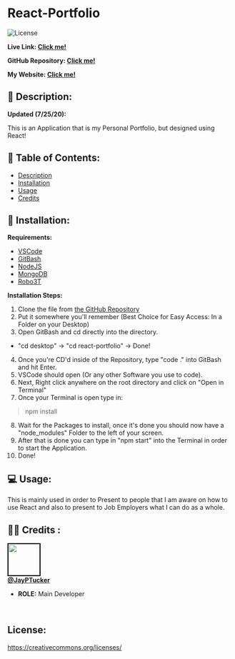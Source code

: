 # React-Portfolio

![License](https://img.shields.io/badge/License-CCL-brightgreen) 

**Live Link: [Click me!](https://jayptucker.github.io/React-Portfolio/)** 
 
**GitHub Repository: [Click me!](https://github.com/JayPTucker/React-Portfolio)** 

**My Website: [Click me!](https://jayptucker.github.io/)**
 
## 📄 Description: <a name='description'></a> 
**Updated (7/25/20):**

This is an Application that is my Personal Portfolio, but designed using React!  
 
## 📖 Table of Contents: 
- [Description](#description) 
- [Installation](#installation) 
- [Usage](#usage) 
- [Credits](#credits) 

 
## 🔌 Installation: <a name='installation'></a> 

**Requirements:**
- [VSCode](https://code.visualstudio.com/)
- [GitBash](https://git-scm.com/downloads)
- [NodeJS](https://nodejs.org/en/)
- [MongoDB](https://www.mongodb.com/)
- [Robo3T](https://robomongo.org/)

**Installation Steps:**
1. Clone the file from [the GitHub Repository](https://github.com/JayPTucker/React-Portfolio)
2. Put it somewhere you'll remember (Best Choice for Easy Access: In a Folder on your Desktop)
3. Open GitBash and cd directly into the directory.
- "cd desktop" -> "cd react-portfolio" -> Done!
4. Once you're CD'd inside of the Repository, type "code ." into GitBash and hit Enter.
5. VSCode should open (Or any other Software you use to code).
6. Next, Right click anywhere on the root directory and click on "Open in Terminal"
7. Once your Terminal is open type in:

> npm install

8. Wait for the Packages to install, once it's done you should now have a "node_modules" Folder to the left of your screen.
9. After that is done you can type in "npm start" into the Terminal in order to start the Application.
10.  Done!
 
## 💻 Usage: <a name='usage'></a> 
 
This is mainly used in order to Present to people that I am aware on how to use React and also to present to Job Employers what I can do as a whole.
 
## 👨‍💼 Credits <a name='credits'></a>: 
 
<img src="https://avatars3.githubusercontent.com/u/58493507?s=460&u=263ac14280eff2f063c0507859985bb7750aaa00&v=4" width="70" style="border: 2px solid black"></img><br>
<a href="https://github.com/JayPTucker"><b>@JayPTucker</b></a>
<ul>
    <li><b>ROLE:</b> Main Developer</li>
</ul>
<br>

## License:
https://creativecommons.org/licenses/
